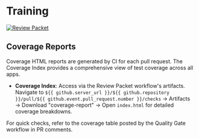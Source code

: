 # Training

[![Review Packet](https://github.com/Maximus-Technologies-Uganda/Training/actions/workflows/review-packet.yml/badge.svg)](https://github.com/Maximus-Technologies-Uganda/Training/actions/workflows/review-packet.yml)

## Coverage Reports

Coverage HTML reports are generated by CI for each pull request. The Coverage Index provides a comprehensive view of test coverage across all apps.

- **Coverage Index**: Access via the Review Packet workflow's artifacts. Navigate to `${{ github.server_url }}/${{ github.repository }}/pull/${{ github.event.pull_request.number }}/checks` → Artifacts → Download "coverage-report" → Open `index.html` for detailed coverage breakdowns.

For quick checks, refer to the coverage table posted by the Quality Gate workflow in PR comments.
